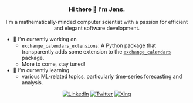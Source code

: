 <h3 align="center">Hi there 👋 I'm Jens.</h3>

<p align="center">I'm a mathematically-minded computer scientist with a passion for efficient and elegant software development.</p>

- 🔭 I’m currently working on
  - [`exchange_calendars_extensions`](https://github.com/jenskeiner/exchange_calendars_extensions): A Python package that transparently adds some extension to the [`exchange_calendars`](https://github.com/gerrymanoim/exchange_calendars) package.
  - More to come, stay tuned!
- 🌱 I’m currently learning
  - various ML-related topics, particularly time-series forecasting and analysis.
<p></p>
<p>
  <div align="center">
    <a href="https://www.linkedin.com/in/dr-jens-keiner-cfa-bb3472240/"><img src="https://img.shields.io/badge/-LinkedIn-0077B5?style=flat&logo=linkedin&logoColor=white" alt="LinkedIn"></a>
    <a href="https://twitter.com/jenskeiner"><img src="https://img.shields.io/badge/-Twitter-1DA1F2?style=flat&logo=twitter&logoColor=white" alt="Twitter"></a>
    <a href="https://www.xing.com/profile/Jens_KeinerCFA/cv"><img src="https://img.shields.io/badge/-Xing-006567?style=flat&logo=xing&logoColor=white" alt="Xing"></a>
  </div>
</p>

<!--
**jenskeiner/jenskeiner** is a ✨ _special_ ✨ repository because its `README.md` (this file) appears on your GitHub profile.


Skills
I hold a doctorate in Mathematics and a German Computer Science Diploma from the University of Lübeck, Germany. In my scientific work, I developed fast algorithms for the discrete spherical Fourier transform and transforms, which combined mathematical results, established by formal proofs, with numerical analysis and actual implementation of the developed algorithms.

Expert in Python and Java development
Quick learner with a passion for learning new programming languages and frameworks
Building high-performance, low-latency systems with a focus on efficiency
Familiarity with various programming languages
Proficient in discovering, evaluating, and using new frameworks within a programming language ecosystem
Foundational knowledge and interest in machine learning, with a particular focus on time-series forecasting and analysis
Professional Career

After my studies, I spent three years working as a consultant in the finance industry, where I advised banks on technical matters. I then spent nearly ten years working for a private bank, where I developed a suite of execution algorithms for equities and was part of a team that built an algorithmic trading engine from the ground up. Later, I focused on data acquisition, processing, and analysis tasks.

Interests

In addition to my work, I enjoy exploring new technologies, experimenting with new programming languages and frameworks, and keeping up with the latest developments in the software development industry.

Feel free to reach out to me on GitHub or LinkedIn to discuss potential collaborations or just to chat!

2 / 2



Here are some ideas to get you started:

- 🌱 I’m currently learning ...
- 👯 I’m looking to collaborate on ...
- 🤔 I’m looking for help with ...
- 💬 Ask me about ...
- 📫 How to reach me: ...
- 😄 Pronouns: ...
- ⚡ Fun fact: ...
-->
